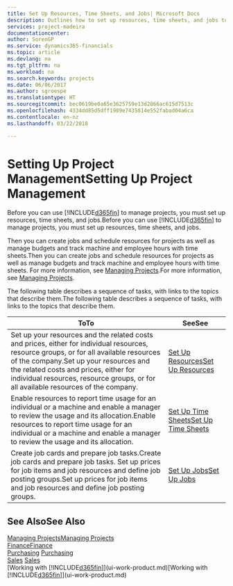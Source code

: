 ```yaml
---
title: Set Up Resources, Time Sheets, and Jobs| Microsoft Docs
description: Outlines how to set up resources, time sheets, and jobs to manage projects.
services: project-madeira
documentationcenter: 
author: SorenGP
ms.service: dynamics365-financials
ms.topic: article
ms.devlang: na
ms.tgt_pltfrm: na
ms.workload: na
ms.search.keywords: projects
ms.date: 06/06/2017
ms.author: sgroespe
ms.translationtype: HT
ms.sourcegitcommit: bec0619be0a65e3625759e13d2866ac615d7513c
ms.openlocfilehash: 4334dd85d5dff1989e7435814e552fabad04a6ca
ms.contentlocale: en-nz
ms.lasthandoff: 03/22/2018

---
```

# <a name="setting-up-project-management"></a><span data-ttu-id="b3dad-103">Setting Up Project Management</span><span class="sxs-lookup"><span data-stu-id="b3dad-103">Setting Up Project Management</span></span>
<span data-ttu-id="b3dad-104">Before you can use [!INCLUDE[d365fin](includes/d365fin_md.md)] to manage projects, you must set up resources, time sheets, and jobs.</span><span class="sxs-lookup"><span data-stu-id="b3dad-104">Before you can use [!INCLUDE[d365fin](includes/d365fin_md.md)] to manage projects, you must set up resources, time sheets, and jobs.</span></span>

<span data-ttu-id="b3dad-105">Then you can create jobs and schedule resources for projects as well as manage budgets and track machine and employee hours with time sheets.</span><span class="sxs-lookup"><span data-stu-id="b3dad-105">Then you can create jobs and schedule resources for projects as well as manage budgets and track machine and employee hours with time sheets.</span></span> <span data-ttu-id="b3dad-106">For more information, see [Managing Projects](projects-manage-projects.md).</span><span class="sxs-lookup"><span data-stu-id="b3dad-106">For more information, see [Managing Projects](projects-manage-projects.md).</span></span>  

<span data-ttu-id="b3dad-107">The following table describes a sequence of tasks, with links to the topics that describe them.</span><span class="sxs-lookup"><span data-stu-id="b3dad-107">The following table describes a sequence of tasks, with links to the topics that describe them.</span></span>

| <span data-ttu-id="b3dad-108">To</span><span class="sxs-lookup"><span data-stu-id="b3dad-108">To</span></span> | <span data-ttu-id="b3dad-109">See</span><span class="sxs-lookup"><span data-stu-id="b3dad-109">See</span></span> |
| --- | --- |
| <span data-ttu-id="b3dad-110">Set up your resources and the related costs and prices, either for individual resources, resource groups, or for all available resources of the company.</span><span class="sxs-lookup"><span data-stu-id="b3dad-110">Set up your resources and the related costs and prices, either for individual resources, resource groups, or for all available resources of the company.</span></span> |[<span data-ttu-id="b3dad-111">Set Up Resources</span><span class="sxs-lookup"><span data-stu-id="b3dad-111">Set Up Resources</span></span>](projects-how-setup-resources.md) |
| <span data-ttu-id="b3dad-112">Enable resources to report time usage for an individual or a machine and enable a manager to review the usage and its allocation.</span><span class="sxs-lookup"><span data-stu-id="b3dad-112">Enable resources to report time usage for an individual or a machine and enable a manager to review the usage and its allocation.</span></span> |[<span data-ttu-id="b3dad-113">Set Up Time Sheets</span><span class="sxs-lookup"><span data-stu-id="b3dad-113">Set Up Time Sheets</span></span>](projects-how-setup-time-sheets.md) |
| <span data-ttu-id="b3dad-114">Create job cards and prepare job tasks.</span><span class="sxs-lookup"><span data-stu-id="b3dad-114">Create job cards and prepare job tasks.</span></span> <span data-ttu-id="b3dad-115">Set up prices for job items and job resources and define job posting groups.</span><span class="sxs-lookup"><span data-stu-id="b3dad-115">Set up prices for job items and job resources and define job posting groups.</span></span> |[<span data-ttu-id="b3dad-116">Set Up Jobs</span><span class="sxs-lookup"><span data-stu-id="b3dad-116">Set Up Jobs</span></span>](projects-how-setup-jobs.md) |

## <a name="see-also"></a><span data-ttu-id="b3dad-117">See Also</span><span class="sxs-lookup"><span data-stu-id="b3dad-117">See Also</span></span>
[<span data-ttu-id="b3dad-118">Managing Projects</span><span class="sxs-lookup"><span data-stu-id="b3dad-118">Managing Projects</span></span>](projects-manage-projects.md)  
[<span data-ttu-id="b3dad-119">Finance</span><span class="sxs-lookup"><span data-stu-id="b3dad-119">Finance</span></span>](finance.md)  
<span data-ttu-id="b3dad-120">[Purchasing](purchasing-manage-purchasing.md)       </span><span class="sxs-lookup"><span data-stu-id="b3dad-120">[Purchasing](purchasing-manage-purchasing.md)       </span></span>  
<span data-ttu-id="b3dad-121">[Sales](sales-manage-sales.md)   </span><span class="sxs-lookup"><span data-stu-id="b3dad-121">[Sales](sales-manage-sales.md)   </span></span>  
<span data-ttu-id="b3dad-122">[Working with [!INCLUDE[d365fin](includes/d365fin_md.md)]](ui-work-product.md)</span><span class="sxs-lookup"><span data-stu-id="b3dad-122">[Working with [!INCLUDE[d365fin](includes/d365fin_md.md)]](ui-work-product.md)</span></span>  

